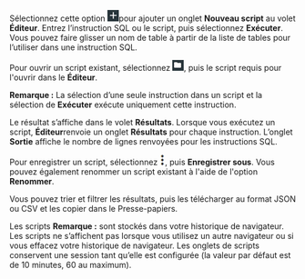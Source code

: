 Sélectionnez cette option ![](../Images/editor-add-sql-script.jpg)pour ajouter un onglet **Nouveau script** au volet **Éditeur**. Entrez l’instruction SQL ou le script, puis sélectionnez **Exécuter**. Vous pouvez faire glisser un nom de table à partir de la liste de tables pour l’utiliser dans une instruction SQL.

Pour ouvrir un script existant, sélectionnez ![](../Images/editor-sql-scripts-folder.jpg), puis le script requis pour l'ouvrir dans le **Éditeur**.

**Remarque :** La sélection d’une seule instruction dans un script et la sélection de **Exécuter** exécute uniquement cette instruction.

Le résultat s’affiche dans le volet **Résultats**. Lorsque vous exécutez un script, **Éditeur**renvoie un onglet **Résultats** pour chaque instruction. L’onglet **Sortie** affiche le nombre de lignes renvoyées pour les instructions SQL.

Pour enregistrer un script, sélectionnez ![](../Images/MoreOptions.png), puis **Enregistrer sous**. Vous pouvez également renommer un script existant à l'aide de l'option **Renommer**.

Vous pouvez trier et filtrer les résultats, puis les télécharger au format JSON ou CSV et les copier dans le Presse-papiers.

Les scripts **Remarque :** sont stockés dans votre historique de navigateur. Les scripts ne s’affichent pas lorsque vous utilisez un autre navigateur ou si vous effacez votre historique de navigateur. Les onglets de scripts conservent une session tant qu’elle est configurée (la valeur par défaut est de 10 minutes, 60 au maximum).
